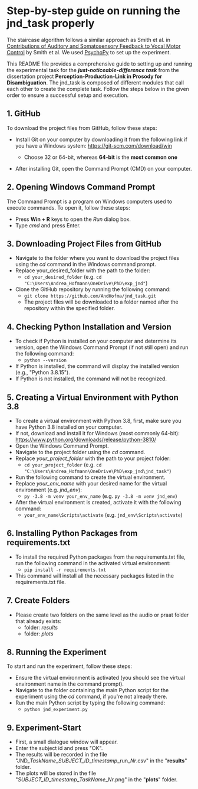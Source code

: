 # Step-by-step guide on running the jnd_task properly

The staircase algorithm follows a similar approach as Smith et al. in [Contributions of Auditory and Somatosensory Feedback to Vocal Motor Control](https://pubs.asha.org/doi/full/10.1044/2020_JSLHR-19-00296) by Smith et al. 
We used [PsychoPy](https://www.psychopy.org/) to set up the experiment.

This README file provides a comprehensive guide to setting up and running the experimental task 
for the ***just-noticeable-difference task*** from the dissertation project **Perception-Production-Link in 
Prosody for Disambiguation**.
The jnd_task is composed of different modules that call each other to create the complete task. 
Follow the steps below in the given order to ensure a successful setup and execution.

## 1. GitHub
To download the project files from GitHub, follow these steps:

* Install Git on your computer by downloading it from the following link if you have a Windows system: https://git-scm.com/download/win
  * Choose 32 or 64-bit, whereas **64-bit** is the **most common one**

* After installing Git, open the Command Prompt (CMD) on your computer.

## 2. Opening Windows Command Prompt
The Command Prompt is a program on Windows computers used to execute commands. 
To open it, follow these steps:

* Press **Win + R** keys to open the *Run* dialog box.
* Type *cmd* and press Enter.

## 3. Downloading Project Files from GitHub
* Navigate to the folder where you want to download the project files using the *cd* command in the Windows command prompt. 
* Replace your_desired_folder with the path to the folder:
  * `cd your_desired_folder` (e.g. `cd "C:\Users\Andrea_Hofmann\OneDrive\PhD\exp_jnd"`)
* Clone the GitHub repository by running the following command:
  * `git clone https://github.com/AndHofma/jnd_task.git`
  * The project files will be downloaded to a folder named after the repository within the specified folder.

## 4. Checking Python Installation and Version
* To check if Python is installed on your computer and determine its version, open the Windows Command Prompt (if not still open) and run the following command:
  * `python --version`
* If Python is installed, the command will display the installed version (e.g., "Python 3.8.15"). 
* If Python is not installed, the command will not be recognized.

## 5. Creating a Virtual Environment with Python 3.8
* To create a virtual environment with Python 3.8, first, make sure you have Python 3.8 installed on your computer.
* If not, download and install it for Windows (most commonly 64-bit): https://www.python.org/downloads/release/python-3810/
* Open the Windows Command Prompt.
* Navigate to the project folder using the *cd* command. 
* Replace *your_project_folder* with the path to your project folder:
  * `cd your_project_folder` (e.g. `cd "C:\Users\Andrea_Hofmann\OneDrive\PhD\exp_jnd\jnd_task"`)
* Run the following command to create the virtual environment. 
* Replace *your_env_name* with your desired name for the virtual environment (e.g. *jnd_env*):
  * `py -3.8 -m venv your_env_name` (e.g. `py -3.8 -m venv jnd_env`)
* After the virtual environment is created, activate it with the following command:
  * `your_env_name\Scripts\activate` (e.g. `jnd_env\Scripts\activate`)

## 6. Installing Python Packages from requirements.txt
* To install the required Python packages from the requirements.txt file, run the following command in the activated virtual environment:
  * `pip install -r requirements.txt`
* This command will install all the necessary packages listed in the requirements.txt file.

## 7. Create Folders
* Please create two folders on the same level as the audio or praat folder that already exists:
  * folder: *results*
  * folder: *plots*

## 8. Running the Experiment
To start and run the experiment, follow these steps:

* Ensure the virtual environment is activated (you should see the virtual environment name in the command prompt).
* Navigate to the folder containing the main Python script for the experiment using the *cd* command, if you're not already there.
* Run the main Python script by typing the following command:
  * `python jnd_experiment.py`

## 9. Experiment-Start
* First, a small dialogue window will appear. 
* Enter the subject id and press "OK". 
* The results will be recorded in the file "JND_*TaskName*\_*SUBJECT_ID*\_*timestamp*\_run_*Nr*.csv" in the "**results**" folder.
* The plots will be stored in the file "*SUBJECT_ID*\_*timestamp*\_*TaskName*\_*Nr*.png" in the "**plots**" folder.

